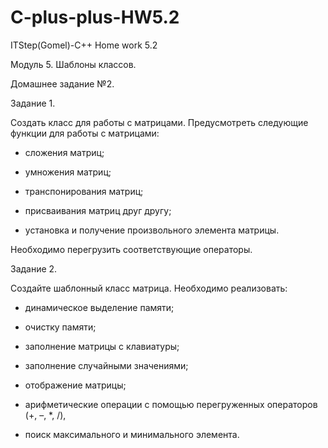 # C-plus-plus-HW5.2
ITStep(Gomel)-C++ Home work 5.2

Модуль 5. Шаблоны классов.

Домашнее задание №2.

Задание 1.

Создать класс для работы с матрицами. Предусмотреть следующие функции для работы с матрицами:

- сложения матриц;

- умножения матриц;

- транспонирования матриц;

- присваивания матриц друг другу;

- установка и получение произвольного элемента матрицы.

Необходимо перегрузить соответствующие операторы.

Задание 2.

Создайте шаблонный класс матрица. Необходимо реализовать:

- динамическое выделение памяти;

- очистку памяти;

- заполнение матрицы с клавиатуры;

- заполнение случайными значениями;

- отображение матрицы;

- арифметические операции с помощью перегруженных операторов (+, –, *,  /),

- поиск максимального и минимального элемента.

